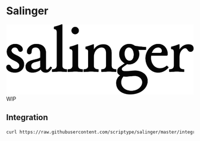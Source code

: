 # Salinger
![Salinger](https://github.com/scriptype/salinger/blob/master/salinger888.png?raw=true)
WIP

## Integration

```sh
curl https://raw.githubusercontent.com/scriptype/salinger/master/integration.sh | sh
```
